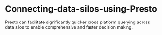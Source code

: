 # Connecting-data-silos-using-Presto
Presto can facilitate significantly quicker cross platform querying across data silos to enable comprehensive and faster decision making.
